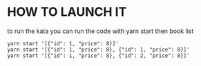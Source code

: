 # HOW TO LAUNCH IT
to run the kata you can run the code with yarn start then book list
```
yarn start '[{"id": 1, "price": 8}]'
yarn start '[{"id": 1, "price": 8}, {"id": 1, "price": 8}]'
yarn start '[{"id": 1, "price": 8}, {"id": 2, "price": 8}]'
```
